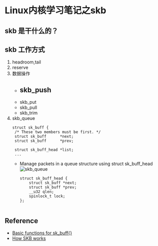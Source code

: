 # Linux内核学习笔记之skb


## skb 是干什么的？
## skb 工作方式
1. headroom,tail
2. reserve
3. 数据操作
   - skb_push
     - 
   - skb_put
   - skb_pull
   - skb_trim
4. skb_queue
   ```
   struct sk_buff {
   	/* These two members must be first. */
   	struct sk_buff		*next;
   	struct sk_buff		*prev;

   	struct sk_buff_head	*list;
    ...

   ```
   - Manage packets in a queue structure using struct sk_buff_head
     ![skb_queue](../images/skb1.png)
     ```
     struct sk_buff_head {
         struct sk_buff *next;        
         struct sk_buff *prev;        
         __u32 qlen;        
         spinlock_t lock; 
     }; 
   ```

## Reference
- [Basic functions for sk_buff{}](http://www.skbuff.net/skbbasic.html)
- [How SKB works](http://vger.kernel.org/~davem/skb_data.html)


